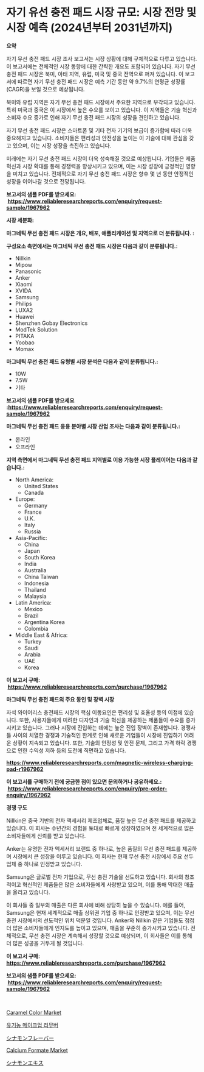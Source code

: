 <p><h1>자기 유선 충전 패드 시장 규모: 시장 전망 및 시장 예측 (2024년부터 2031년까지)</h1></p><p><strong>요약</strong></p>
<p><p>자기 무선 충전 패드 시장 조사 보고서는 시장 상황에 대해 구체적으로 다루고 있습니다. 이 보고서에는 전체적인 시장 동향에 대한 간략한 개요도 포함되어 있습니다. 자기 무선 충전 패드 시장은 북미, 아태 지역, 유럽, 미국 및 중국 전역으로 퍼져 있습니다. 이 보고서에 따르면 자기 무선 충전 패드 시장은 예측 기간 동안 약 9.7%의 연평균 성장률(CAGR)을 보일 것으로 예상됩니다.</p><p>북미와 유럽 지역은 자기 무선 충전 패드 시장에서 주요한 지역으로 부각되고 있습니다. 특히 미국과 중국은 이 시장에서 높은 수요를 보이고 있습니다. 이 지역들은 기술 혁신과 소비자 수요 증가로 인해 자기 무선 충전 패드 시장의 성장을 견인하고 있습니다.</p><p>자기 무선 충전 패드 시장은 스마트폰 및 기타 전자 기기의 보급이 증가함에 따라 더욱 중요해지고 있습니다. 소비자들은 편리성과 안전성을 높이는 이 기술에 대해 관심을 갖고 있으며, 이는 시장 성장을 촉진하고 있습니다.</p><p>미래에는 자기 무선 충전 패드 시장이 더욱 성숙해질 것으로 예상됩니다. 기업들은 제품 혁신과 시장 확대를 통해 경쟁력을 향상시키고 있으며, 이는 시장 성장에 긍정적인 영향을 미치고 있습니다. 전체적으로 자기 무선 충전 패드 시장은 향후 몇 년 동안 안정적인 성장을 이어나갈 것으로 전망됩니다.</p></p>
<p><strong>보고서의 샘플 PDF를 받으세요: &nbsp;<a href="https://www.reliableresearchreports.com/enquiry/request-sample/1967962">https://www.reliableresearchreports.com/enquiry/request-sample/1967962</a></strong></p>
<p><strong>시장 세분화:</strong></p>
<p><strong> 마그네틱 무선 충전 패드 시장은 개요, 배포, 애플리케이션 및 지역으로 더 분류됩니다. :</strong></p>
<p><strong>구성요소 측면에서는 마그네틱 무선 충전 패드 시장은 다음과 같이 분류됩니다.:</strong></p>
<p><ul><li>Nillkin</li><li>Mipow</li><li>Panasonic</li><li>Anker</li><li>Xiaomi</li><li>XVIDA</li><li>Samsung</li><li>Philips</li><li>LUXA2</li><li>Huawei</li><li>Shenzhen Gobay Electronics</li><li>ModTek Solution</li><li>PITAKA</li><li>Yoobao</li><li>Momax</li></ul></p>
<p><strong> 마그네틱 무선 충전 패드 유형별 시장 분석은 다음과 같이 분류됩니다.:</strong></p>
<p><ul><li>10W</li><li>7.5W</li><li>기타</li></ul></p>
<p><strong>보고서의 샘플 PDF를 받으세요 :<a href="https://www.reliableresearchreports.com/enquiry/request-sample/1967962">https://www.reliableresearchreports.com/enquiry/request-sample/1967962</a></strong></p>
<p><strong> 마그네틱 무선 충전 패드 응용 분야별 시장 산업 조사는 다음과 같이 분류됩니다.:</strong></p>
<p><ul><li>온라인</li><li>오프라인</li></ul></p>
<p><strong>지역 측면에서 마그네틱 무선 충전 패드 지역별로 이용 가능한 시장 플레이어는 다음과 같습니다.:</strong></p>
<p><ul>
    <li>
        North America:
        <ul>
            <li>United States</li>
            <li>Canada</li>
        </ul>
    </li>
    <li>
        Europe:
        <ul>
            <li>Germany</li>
            <li>France</li>
            <li>U.K.</li>
            <li>Italy</li>
            <li>Russia</li>
        </ul>
    </li>
    <li>
        Asia-Pacific:
        <ul>
            <li>China</li>
            <li>Japan</li>
            <li>South Korea</li>
            <li>India</li>
            <li>Australia</li>
            <li>China Taiwan</li>
            <li>Indonesia</li>
            <li>Thailand</li>
            <li>Malaysia</li>
        </ul>
    </li>
    <li>
        Latin America:
        <ul>
            <li>Mexico</li>
            <li>Brazil</li>
            <li>Argentina Korea</li>
            <li>Colombia</li>
        </ul>
    </li>
    <li>
        Middle East & Africa:
        <ul>
            <li>Turkey</li>
            <li>Saudi</li>
            <li>Arabia</li>
            <li>UAE</li>
            <li>Korea</li>
        </ul>
    </li>
    </ul></p>
<p><strong>이 보고서 구매: &nbsp;<a href="https://www.reliableresearchreports.com/purchase/1967962">https://www.reliableresearchreports.com/purchase/1967962</a></strong></p>
<p><strong>마그네틱 무선 충전 패드의 주요 동인 및 장벽 시장</strong></p>
<p><p>자석 와이어리스 충전패드 시장의 핵심 이동요인은 편리성 및 효율성 등의 이점에 있습니다. 또한, 사용자들에게 미려한 디자인과 기술 혁신을 제공하는 제품들이 수요를 증가시키고 있습니다. 그러나 시장에 진입하는 데에는 높은 진입 장벽이 존재합니다. 경쟁사들 사이의 치열한 경쟁과 기술적인 한계로 인해 새로운 기업들이 시장에 진입하기 어려운 상황이 지속되고 있습니다. 또한, 기술의 안정성 및 안전 문제, 그리고 가격 하락 경쟁으로 인한 수익성 저하 등의 도전에 직면하고 있습니다.</p></p>
<p><strong><a href="https://www.reliableresearchreports.com/magnetic-wireless-charging-pad-r1967962">https://www.reliableresearchreports.com/magnetic-wireless-charging-pad-r1967962</a></strong></p>
<p><strong>이 보고서를 구매하기 전에 궁금한 점이 있으면 문의하거나 공유하세요.: &nbsp;<a href="https://www.reliableresearchreports.com/enquiry/pre-order-enquiry/1967962">https://www.reliableresearchreports.com/enquiry/pre-order-enquiry/1967962</a></strong></p>
<p><strong>경쟁 구도</strong></p>
<p><p>Nillkin은 중국 기반의 전자 액세서리 제조업체로, 품질 높은 무선 충전 패드를 제공하고 있습니다. 이 회사는 수년간의 경험을 토대로 빠르게 성장하였으며 전 세계적으로 많은 소비자들에게 신뢰를 받고 있습니다.</p><p>Anker는 유명한 전자 액세서리 브랜드 중 하나로, 높은 품질의 무선 충전 패드를 제공하며 시장에서 큰 성장을 이루고 있습니다. 이 회사는 현재 무선 충전 시장에서 주요 선두 업체 중 하나로 인정받고 있습니다.</p><p>Samsung은 글로벌 전자 기업으로, 무선 충전 기술을 선도하고 있습니다. 회사의 창조적이고 혁신적인 제품들은 많은 소비자들에게 사랑받고 있으며, 이를 통해 막대한 매출을 올리고 있습니다.</p><p>이 회사들 중 일부의 매출은 다른 회사에 비해 상당히 높을 수 있습니다. 예를 들어, Samsung은 현재 세계적으로 매출 상위권 기업 중 하나로 인정받고 있으며, 이는 무선 충전 시장에서의 선도적인 위치 덕분일 것입니다. Anker와 Nillkin 같은 기업들도 점점 더 많은 소비자들에게 인지도를 높이고 있으며, 매출을 꾸준히 증가시키고 있습니다. 전체적으로, 무선 충전 시장은 계속해서 성장할 것으로 예상되며, 이 회사들은 이를 통해 더 많은 성공을 거두게 될 것입니다.</p></p>
<p><strong>이 보고서 구매: &nbsp; <a href="https://www.reliableresearchreports.com/purchase/1967962">https://www.reliableresearchreports.com/purchase/1967962</a></strong></p>
<p><strong>보고서의 샘플 PDF를 받으세요: &nbsp;<a href="https://www.reliableresearchreports.com/enquiry/request-sample/1967962">https://www.reliableresearchreports.com/enquiry/request-sample/1967962</a></strong><strong></strong></p>
<p>&nbsp;</p>
<p><p><a href="https://issuu.com/reportprime-2/docs/caramel-color-market-size-2030.pptx">Caramel Color Market</a></p><p><a href="https://github.com/nuekbpymrrz5/Market-Research-Report-List-1/blob/main/532033020091.md">유기농 메이크업 리무버</a></p><p><a href="https://github.com/hilmi-2a/Market-Research-Report-List-1/blob/main/395369921846.md">シナモンフレーバー</a></p><p><a href="https://issuu.com/reportprime-2/docs/calcium-formate-market-size-2030.pptx">Calcium Formate Market</a></p><p><a href="https://github.com/jkjreqjscoxx7/Market-Research-Report-List-1/blob/main/155280521845.md">シナモンエキス</a></p></p>